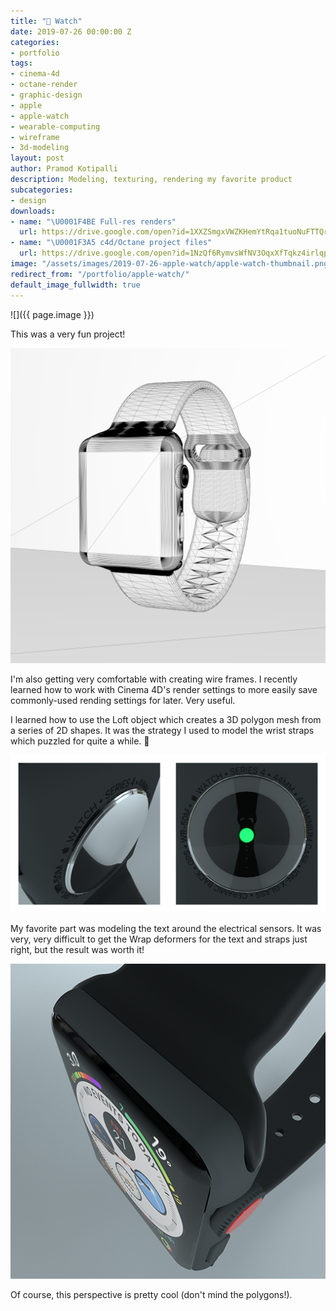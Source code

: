 ```yaml
---
title: " Watch"
date: 2019-07-26 00:00:00 Z
categories:
- portfolio
tags:
- cinema-4d
- octane-render
- graphic-design
- apple
- apple-watch
- wearable-computing
- wireframe
- 3d-modeling
layout: post
author: Pramod Kotipalli
description: Modeling, texturing, rendering my favorite product
subcategories:
- design
downloads:
- name: "\U0001F4BE Full-res renders"
  url: https://drive.google.com/open?id=1XXZSmgxVWZKHemYtRqa1tuoNuFTTQryj
- name: "\U0001F3A5 c4d/Octane project files"
  url: https://drive.google.com/open?id=1NzQf6RymvsWfNV3OqxXfTqkz4irlqpVg
image: "/assets/images/2019-07-26-apple-watch/apple-watch-thumbnail.png"
redirect_from: "/portfolio/apple-watch/"
default_image_fullwidth: true
---
```


![]({{ page.image }})

This was a very fun project!

![](/assets/images/2019-07-26-apple-watch/apple-watch-A-wireframe.png)

I'm also getting very comfortable with creating wire frames.
I recently learned how to work with Cinema 4D's render
settings to more easily save commonly-used rending settings
for later. Very useful.

I learned how to use the Loft object which creates a 3D
polygon mesh from a series of 2D shapes. It was the strategy
I used to model the wrist straps which puzzled for quite a
while. 🤔

![](/assets/images/2019-07-26-apple-watch/apple-watch-sensor-plate-collage.png)

My favorite part was modeling the text around the electrical
sensors. It was very, very difficult to get the Wrap
deformers for the text and straps just right, but the result
was worth it!

![](/assets/images/2019-07-26-apple-watch/apple-watch-D.png)

Of course, this perspective is pretty cool (don't mind the
polygons!).
